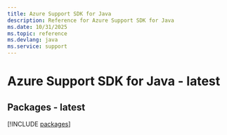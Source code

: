 ```yaml
---
title: Azure Support SDK for Java
description: Reference for Azure Support SDK for Java
ms.date: 10/31/2025
ms.topic: reference
ms.devlang: java
ms.service: support
---
```

# Azure Support SDK for Java - latest
## Packages - latest
[!INCLUDE [packages](support-index.md)]